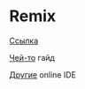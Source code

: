 # Remix

[Ссылка](https://remix.ethereum.org/)

[Чей-то](https://kauri.io/#communities/Getting%20started%20with%20dapp%20development/remix-ide-your-first-smart-contract/) гайд

[Другие](https://ethereum.org/en/developers/learning-tools/) online IDE
